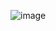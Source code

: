 
![image](https://user-images.githubusercontent.com/89304181/130341183-a3c149b8-a4c6-49c9-b444-58724fe2d9e5.png)

